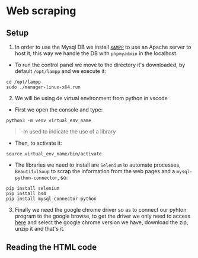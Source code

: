 # Web scraping

## Setup
1. In order to use the Mysql DB we install [`XAMPP`](https://www.apachefriends.org/es/index.html) to use an Apache server to host it, this way we handle the DB with ``phpmyadmin`` in the localhost.
- To run the control panel we move to the directory it's downloaded, by default `/opt/lampp` and we execute it:
```shell
cd /opt/lampp
sudo ./manager-linux-x64.run
```

2. We will be using de virtual environment from python in vscode
- First we open the console and type:
```
python3 -m venv virtual_env_name
```
> -m used to indicate the use of a library
- Then, to activate it:
```console
source virtual_env_name/bin/activate
```
- The libraries we need to install are `Selenium` to automate processes, `BeautifulSoup` to scrap the information from the web pages and a ``mysql-python-connector``, so:
```console
pip install selenium
pip install bs4
pip install mysql-connector-python
```
3. Finally we need the google chrome driver so as to connect our pyhton program to the google browse, to get the driver we only need to access [here](https://sites.google.com/chromium.org/driver/downloads) and select the google chrome version we have, download the zip, unzip it and that's it.

## Reading the HTML code


